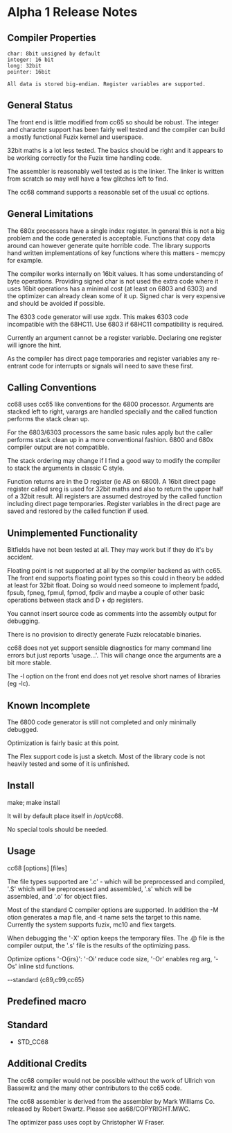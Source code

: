 # Alpha 1 Release Notes

## Compiler Properties
````
char: 8bit unsigned by default
integer: 16 bit
long: 32bit
pointer: 16bit

All data is stored big-endian. Register variables are supported.

````

## General Status

The front end is little modified from cc65 so should be robust. The integer
and character support has been fairly well tested and the compiler can build
a mostly functional Fuzix kernel and userspace.

32bit maths is a lot less tested. The basics should be right and it appears
to be working correctly for the Fuzix time handling code.

The assembler is reasonably well tested as is the linker. The linker is
written from scratch so may well have a few glitches left to find.

The cc68 command supports a reasonable set of the usual cc options.

## General Limitations

The 680x processors have a single index register. In general this is not a big
problem and the code generated is acceptable. Functions that copy data around
can however generate quite horrible code. The library supports hand written
implementations of key functions where this matters - memcpy for example.

The compiler works internally on 16bit values. It has some understanding of
byte operations. Providing signed char is not used the extra code where it
uses 16bit operations has a minimal cost (at least on 6803 and 6303) and the
optimizer can already clean some of it up. Signed char is very expensive and
should be avoided if possible.

The 6303 code generator will use xgdx. This makes 6303 code incompatible
with the 68HC11. Use 6803 if 68HC11 compatibility is required.

Currently an argument cannot be a register variable. Declaring one register
will ignore the hint.

As the compiler has direct page temporaries and register variables any
re-entrant code for interrupts or signals will need to save these first.

## Calling Conventions

cc68 uses cc65 like conventions for the 6800 processor. Arguments are
stacked left to right, varargs are handled specially and the called function
performs the stack clean up.

For the 6803/6303 processors the same basic rules apply but the caller
performs stack clean up in a more conventional fashion. 6800 and 680x
compiler output are not compatible.

The stack ordering may change if I find a good way to modify the compiler
to stack the arguments in classic C style.

Function returns are in the D register (ie AB on 6800). A 16bit direct
page register called sreg is used for 32bit maths and also to return the
upper half of a 32bit result. All registers are assumed destroyed by the
called function including direct page temporaries. Register variables in
the direct page are saved and restored by the called function if used.

## Unimplemented Functionality

Bitfields have not been tested at all. They may work but if they do it's by
accident.

Floating point is not supported at all by the compiler backend as with cc65.
The front end supports floating point types so this could in theory be added
at least for 32bit float. Doing so would need someone to implement fpadd,
fpsub, fpneg, fpmul, fpmod, fpdiv and maybe a couple of other basic operations
between stack and D + dp registers.

You cannot insert source code as comments into the assembly output for
debugging.

There is no provision to directly generate Fuzix relocatable binaries.

cc68 does not yet support sensible diagnostics for many command line errors
but just reports 'usage...'. This will change once the arguments are a bit
more stable.

The -l option on the front end does not yet resolve short names of libraries
(eg -lc).

## Known Incomplete

The 6800 code generator is still not completed and only minimally debugged.

Optimization is fairly basic at this point.

The Flex support code is just a sketch. Most of the library code is not
heavily tested and some of it is unfinished.

## Install

make; make install

It will by default place itself in /opt/cc68.

No special tools should be needed.

## Usage

cc68 [options] [files]

The file types supported are '.c' - which will be preprocessed and compiled,
'.S' which will be preprocessed and assembled, '.s' which will be assembled,
and '.o' for object files.

Most of the standard C compiler options are supported. In addition the
-M otion generates a map file, and -t name sets the target to this name.
Currently the system supports fuzix, mc10 and flex targets.

When debugging the '-X' option keeps the temporary files. The .@ file is the
compiler output, the '.s' file is the results of the optimizing pass.

Optimize options '-O{irs}': '-Oi' reduce code size, '-Or' enables reg arg, '-Os' inline std functions.

--standard {c89,c99,cc65}

## Predefined macro

## Standard

- STD\_CC68 


## Additional Credits

The cc68 compiler would not be possible without the work of Ullrich von
Bassewitz and the many other contributors to the cc65 code.

The cc68 assembler is derived from the assembler by Mark Williams Co.
released by Robert Swartz. Please see as68/COPYRIGHT.MWC.

The optimizer pass uses copt by Christopher W Fraser.
